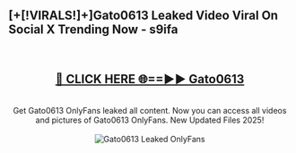 <h2>[+[!VIRALS!]+]Gato0613 Leaked Video Viral On Social X Trending Now - s9ifa</h2>
<br>
<div align="center">
<h2><a href="https://libra.edu.pl?Gato0613" rel="nofollow">🔴 CLICK HERE 🌐==►► Gato0613</a></h2>
<br>
Get Gato0613 OnlyFans leaked all content. Now you can access all videos and pictures of Gato0613 OnlyFans. New Updated Files 2025!
<br>
<br>
<a href="https://libra.edu.pl?Gato0613" rel="nofollow" data-target="animated-image.originalLink"><img src="https://i.ibb.co.com/WyWwxjT/player-gif2.gif" alt="Gato0613 Leaked OnlyFans" style="max-width: 100%; display: inline-block;" data-target="animated-image.originalImage"></a>
</div>
<br>